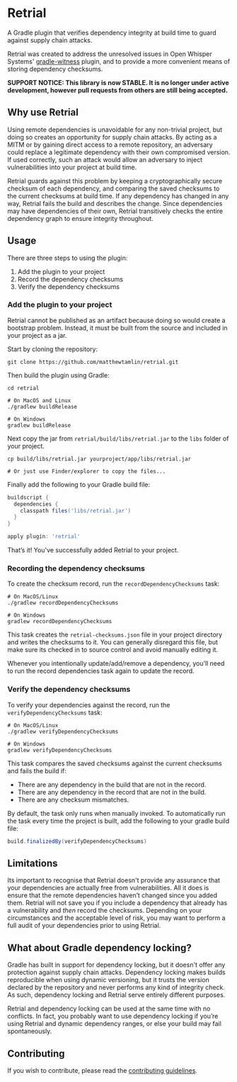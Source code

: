 # Retrial
A Gradle plugin that verifies dependency integrity at build time to guard against supply chain attacks.

Retrial was created to address the unresolved issues in Open Whisper Systems' [gradle-witness](https://github.com/signalapp/gradle-witness) plugin, and to provide a more convenient means of storing dependency checksums.

**SUPPORT NOTICE: This library is now STABLE. It is no longer under active development, however pull requests from others are still being accepted.**

## Why use Retrial
Using remote dependencies is unavoidable for any non-trivial project, but doing so creates an opportunity for supply chain attacks. By acting as a MITM or by gaining direct access to a remote repository, an adversary could replace a legitimate dependency with their own compromised version. If used correctly, such an attack would allow an adversary to inject vulnerabilities into your project at build time.

Retrial guards against this problem by keeping a cryptographically secure checksum of each dependency, and comparing the saved checksums to the current checksums at build time. If any dependency has changed in any way, Retrial fails the build and describes the change. Since dependencies may have dependencies of their own, Retrial transitively checks the entire dependency graph to ensure integrity throughout.

## Usage
There are three steps to using the plugin:
1. Add the plugin to your project
2. Record the dependency checksums
3. Verify the dependency checksums

### Add the plugin to your project
Retrial cannot be published as an artifact because doing so would create a bootstrap problem. Instead, it must be built from the source and included in your project as a jar.

Start by cloning the repository:
```shell
git clone https://github.com/matthewtamlin/retrial.git
```

Then build the plugin using Gradle:
```shell
cd retrial

# On MacOS and Linux
./gradlew buildRelease

# On Windows
gradlew buildRelease
```

Next copy the jar from `retrial/build/libs/retrial.jar` to the `libs` folder of your project.
```shell
cp build/libs/retrial.jar yourproject/app/libs/retrial.jar

# Or just use Finder/explorer to copy the files...
```

Finally add the following to your Gradle build file:
```groovy
buildscript {
  dependencies {
    classpath files('libs/retrial.jar')
  }
}

apply plugin: 'retrial'

```

That’s it! You've successfully added Retrial to your project.

### Recording the dependency checksums
To create the checksum record, run the `recordDependencyChecksums` task:
```shell
# On MacOS/Linux
./gradlew recordDependencyChecksums

# On Windows
gradlew recordDependencyChecksums
```

This task creates the `retrial-checksums.json` file in your project directory and writes the checksums to it. You can generally disregard this file, but make sure its checked in to source control and avoid manually editing it.

Whenever you intentionally update/add/remove a dependency, you’ll need to run the record dependencies task again to update the record.

### Verify the dependency checksums
To verify your dependencies against the record, run the `verifyDependencyChecksums` task:
```shell
# On MacOS/Linux
./gradlew verifyDependencyChecksums

# On Windows
gradlew verifyDependencyChecksums
```

This task compares the saved checksums against the current checksums and fails the build if:
- There are any dependency in the build that are not in the record.
- There are any dependency in the record that are not in the build.
- There are any checksum mismatches.

By default, the task only runs when manually invoked. To automatically run the task every time the project is built, add the following to your gradle build file:
```groovy
build.finalizedBy(verifyDependencyChecksums)
```

## Limitations
Its important to recognise that Retrial doesn't provide any assurance that your dependencies are actually free from vulnerabilities. All it does is ensure that the remote dependencies haven’t changed since you added them. Retrial will not save you if you include a dependency that already has a vulnerability and *then* record the checksums. Depending on your circumstances and the acceptable level of risk, you may want to perform a full audit of your dependencies prior to using Retrial.

## What about Gradle dependency locking?
Gradle has built in support for dependency locking, but it doesn't offer any protection against supply chain attacks. Dependency locking makes builds reproducible when using dynamic versioning, but it trusts the version declared by the repository and never performs any kind of integrity check. As such, dependency locking and Retrial serve entirely different purposes. 

Retrial and dependency locking can be used at the same time with no conflicts. In fact, you probably want to use dependency locking if you’re using Retrial and dynamic dependency ranges, or else your build may fail spontaneously.

## Contributing
If you wish to contribute, please read the [contributing guidelines](CONTRIBUTING.md).
